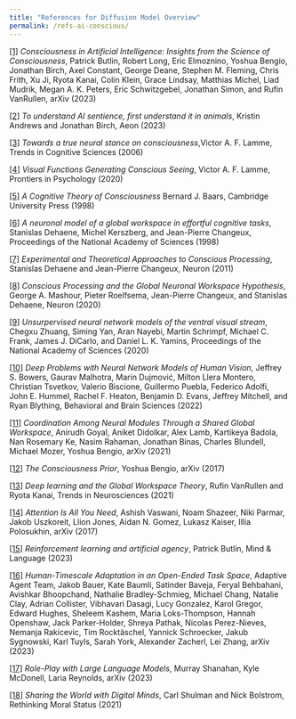 ```yaml
---
title: "References for Diffusion Model Overview"
permalink: /refs-ai-conscious/
---
```


[[1]](https://arxiv.org/abs/2308.08708) *Consciousness in Artificial Intelligence:  Insights from the Science of Consciousness*, Patrick Butlin, Robert Long, Eric Elmoznino, Yoshua Bengio, Jonathan Birch, Axel Constant, George Deane, Stephen M. Fleming, Chris Frith, Xu Ji, Ryota Kanai, Colin Klein, Grace Lindsay, Matthias Michel, Liad Mudrik, Megan A. K. Peters, Eric Schwitzgebel, Jonathan Simon, and Rufin VanRullen, arXiv (2023)

[[2]](https://aeon.co/essays/to-understand-ai-sentience-first-understand-it-in-animals) *To understand AI sentience, first understand it in animals*, Kristin Andrews and Jonathan Birch, Aeon (2023)

[[3]](https://www.cell.com/trends/cognitive-sciences/fulltext/S1364-6613(06)00237-3?_returnURL=https%3A%2F%2Flinkinghub.elsevier.com%2Fretrieve%2Fpii%2FS1364661306002373%3Fshowall%3Dtrue) *Towards a true neural stance on consciousness*,Victor A. F. Lamme, Trends in Cognitive Sciences (2006)

[[4]](https://www.frontiersin.org/articles/10.3389/fpsyg.2020.00083/full) *Visual Functions Generating Conscious Seeing*, Victor A. F. Lamme, Prontiers in Psychology (2020)

[[5]](https://www.sscnet.ucla.edu/comm/steen/cogweb/Abstracts/Baars_88.html) *A Cognitive Theory of Consciousness* Bernard J. Baars, Cambridge University Press (1998)

[[6]](https://www.pnas.org/doi/full/10.1073/pnas.95.24.14529) *A neuronal model of a global workspace in effortful cognitive tasks*, Stanislas Dehaene, Michel Kerszberg, and Jean-Pierre Changeux, Proceedings of the National Academy of Sciences (1998)

[[7]](https://www.cell.com/neuron/fulltext/S0896-6273(11)00258-3?_returnURL=https%3A%2F%2Flinkinghub.elsevier.com%2Fretrieve%2Fpii%2FS0896627311002583%3Fshowall%3Dtrue) *Experimental and Theoretical Approaches to Conscious Processing*, Stanislas Dehaene and Jean-Pierre Changeux, Neuron (2011)

[[8]](https://www.cell.com/neuron/fulltext/S0896-6273(20)30052-0?_returnURL=https%3A%2F%2Flinkinghub.elsevier.com%2Fretrieve%2Fpii%2FS0896627320300520%3Fshowall%3Dtrue) *Conscious Processing and the Global Neuronal Workspace Hypothesis*, George A. Mashour, Pieter Roelfsema, Jean-Pierre Changeux, and Stanislas Dehaene, Neuron (2020)

[[9]](https://www.pnas.org/doi/full/10.1073/pnas.2014196118) *Unsurpervised neural network models of the ventral visual stream*, Chegxu Zhuang, Siming Yan, Aran Nayebi, Martin Schrimpf, Michael C. Frank, James J. DiCarlo, and Daniel L. K. Yamins, Proceedings of the National Academy of Sciences (2020)

[[10]](https://www.cambridge.org/core/journals/behavioral-and-brain-sciences/article/abs/deep-problems-with-neural-network-models-of-human-vision/ABCE483EE95E80315058BB262DCA26A9) *Deep Problems with Neural Network Models of Human Vision*, Jeffrey S. Bowers, Gaurav Malhotra, Marin Dujmović, Milton Llera Montero, Christian Tsvetkov, Valerio Biscione, Guillermo Puebla, Federico Adolfi, John E. Hummel, Rachel F. Heaton, Benjamin D. Evans, Jeffrey Mitchell, and Ryan Blything, Behavioral and Brain Sciences (2022)

[[11]](https://arxiv.org/abs/2103.01197) *Coordination Among Neural Modules Through a Shared Global Workspace*, Anirudh Goyal, Aniket Didolkar, Alex Lamb, Kartikeya Badola, Nan Rosemary Ke, Nasim Rahaman, Jonathan Binas, Charles Blundell, Michael Mozer, Yoshua Bengio, arXiv (2021)

[[12]](https://arxiv.org/abs/1709.08568) *The Consciousness Prior*, Yoshua Bengio, arXiv (2017)

[[13]](https://www.cell.com/trends/neurosciences/fulltext/S0166-2236(21)00077-1?_returnURL=https%3A%2F%2Flinkinghub.elsevier.com%2Fretrieve%2Fpii%2FS0166223621000771%3Fshowall%3Dtrue) *Deep learning and the Global Workspace Theory*, Rufin VanRullen and Ryota Kanai, Trends in Neurosciences (2021)

[[14]](https://arxiv.org/abs/1706.03762) *Attention Is All You Need*, Ashish Vaswani, Noam Shazeer, Niki Parmar, Jakob Uszkoreit, Llion Jones, Aidan N. Gomez, Lukasz Kaiser, Illia Polosukhin, arXiv (2017)

[[15]](https://onlinelibrary.wiley.com/doi/10.1111/mila.12458) *Reinforcement learning and artificial agency*, Patrick Butlin, Mind & Language (2023)

[[16]](https://arxiv.org/abs/2301.07608) *Human-Timescale Adaptation in an Open-Ended Task Space*, Adaptive Agent Team, Jakob Bauer, Kate Baumli, Satinder Baveja, Feryal Behbahani, Avishkar Bhoopchand, Nathalie Bradley-Schmieg, Michael Chang, Natalie Clay, Adrian Collister, Vibhavari Dasagi, Lucy Gonzalez, Karol Gregor, Edward Hughes, Sheleem Kashem, Maria Loks-Thompson, Hannah Openshaw, Jack Parker-Holder, Shreya Pathak, Nicolas Perez-Nieves, Nemanja Rakicevic, Tim Rocktäschel, Yannick Schroecker, Jakub Sygnowski, Karl Tuyls, Sarah York, Alexander Zacherl, Lei Zhang, arXiv (2023)

[[17]](https://arxiv.org/abs/2305.16367) *Role-Play with Large Language Models*, Murray Shanahan, Kyle McDonell, Laria Reynolds, arXiv (2023)

[[18]](https://nickbostrom.com/papers/digital-minds.pdf) *Sharing the World with Digital Minds*, Carl Shulman and Nick Bolstrom, Rethinking Moral Status (2021)
